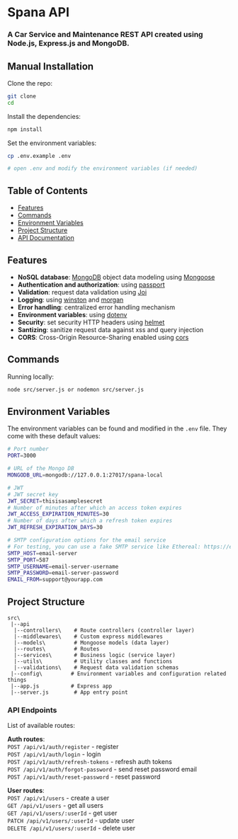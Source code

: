# Spana API
### A Car Service and Maintenance REST API created using Node.js, Express.js and MongoDB.

## Manual Installation

Clone the repo:

```bash
git clone 
cd 
```

Install the dependencies:
```bash
npm install
```

Set the environment variables:
```bash
cp .env.example .env

# open .env and modify the environment variables (if needed)
```

## Table of Contents

- [Features](#features)
- [Commands](#commands)
- [Environment Variables](#environment-variables)
- [Project Structure](#project-structure)
- [API Documentation](#api-documentation)

## Features
- **NoSQL database**: [MongoDB](https://www.mongodb.com) object data modeling using [Mongoose](https://mongoosejs.com)
- **Authentication and authorization**: using [passport](http://www.passportjs.org)
- **Validation**: request data validation using [Joi](https://github.com/hapijs/joi)
- **Logging**: using [winston](https://github.com/winstonjs/winston) and [morgan](https://github.com/expressjs/morgan)
- **Error handling**: centralized error handling mechanism
- **Environment variables**: using [dotenv](https://github.com/motdotla/dotenv)
- **Security**: set security HTTP headers using [helmet](https://helmetjs.github.io)
- **Santizing**: sanitize request data against xss and query injection
- **CORS**: Cross-Origin Resource-Sharing enabled using [cors](https://github.com/expressjs/cors)

## Commands

Running locally:

```bash
node src/server.js or nodemon src/server.js
```

## Environment Variables

The environment variables can be found and modified in the `.env` file. They come with these default values:

```bash
# Port number
PORT=3000

# URL of the Mongo DB
MONGODB_URL=mongodb://127.0.0.1:27017/spana-local

# JWT
# JWT secret key
JWT_SECRET=thisisasamplesecret
# Number of minutes after which an access token expires
JWT_ACCESS_EXPIRATION_MINUTES=30
# Number of days after which a refresh token expires
JWT_REFRESH_EXPIRATION_DAYS=30

# SMTP configuration options for the email service
# For testing, you can use a fake SMTP service like Ethereal: https://ethereal.email/create
SMTP_HOST=email-server
SMTP_PORT=587
SMTP_USERNAME=email-server-username
SMTP_PASSWORD=email-server-password
EMAIL_FROM=support@yourapp.com
```

## Project Structure

```
src\
 |--api
  |--controllers\    # Route controllers (controller layer)
  |--middlewares\    # Custom express middlewares
  |--models\         # Mongoose models (data layer)
  |--routes\         # Routes
  |--services\       # Business logic (service layer)
  |--utils\          # Utility classes and functions
  |--validations\    # Request data validation schemas
 |--config\         # Environment variables and configuration related things
 |--app.js          # Express app
 |--server.js        # App entry point
```

### API Endpoints

List of available routes:

**Auth routes**:\
`POST /api/v1/auth/register` - register\
`POST /api/v1/auth/login` - login\
`POST /api/v1/auth/refresh-tokens` - refresh auth tokens\
`POST /api/v1/auth/forgot-password` - send reset password email\
`POST /api/v1/auth/reset-password` - reset password

**User routes**:\
`POST /api/v1/users` - create a user\
`GET /api/v1/users` - get all users\
`GET /api/v1/users/:userId` - get user\
`PATCH /api/v1/users/:userId` - update user\
`DELETE /api/v1/users/:userId` - delete user
